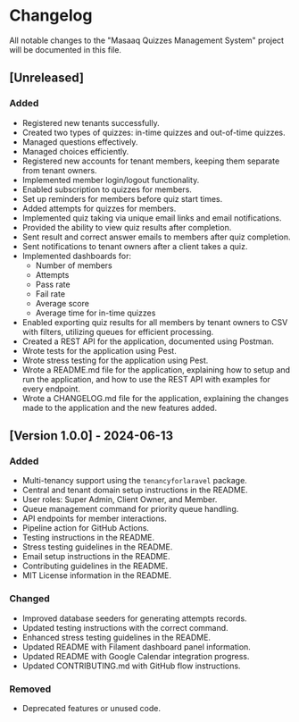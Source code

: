 # Changelog

All notable changes to the "Masaaq Quizzes Management System" project will be documented in this file.

## [Unreleased]

### Added

- Registered new tenants successfully.
- Created two types of quizzes: in-time quizzes and out-of-time quizzes.
- Managed questions effectively.
- Managed choices efficiently.
- Registered new accounts for tenant members, keeping them separate from tenant owners.
- Implemented member login/logout functionality.
- Enabled subscription to quizzes for members.
- Set up reminders for members before quiz start times.
- Added attempts for quizzes for members.
- Implemented quiz taking via unique email links and email notifications.
- Provided the ability to view quiz results after completion.
- Sent result and correct answer emails to members after quiz completion.
- Sent notifications to tenant owners after a client takes a quiz.
- Implemented dashboards for:
    - Number of members
    - Attempts
    - Pass rate
    - Fail rate
    - Average score
    - Average time for in-time quizzes
- Enabled exporting quiz results for all members by tenant owners to CSV with filters, utilizing queues for efficient processing.
- Created a REST API for the application, documented using Postman.
- Wrote tests for the application using Pest.
- Wrote stress testing for the application using Pest.
- Wrote a README.md file for the application, explaining how to setup and run the application, and how to use the REST API with examples for every endpoint.
- Wrote a CHANGELOG.md file for the application, explaining the changes made to the application and the new features added.

## [Version 1.0.0] - 2024-06-13

### Added

- Multi-tenancy support using the `tenancyforlaravel` package.
- Central and tenant domain setup instructions in the README.
- User roles: Super Admin, Client Owner, and Member.
- Queue management command for priority queue handling.
- API endpoints for member interactions.
- Pipeline action for GitHub Actions.
- Testing instructions in the README.
- Stress testing guidelines in the README.
- Email setup instructions in the README.
- Contributing guidelines in the README.
- MIT License information in the README.

### Changed

- Improved database seeders for generating attempts records.
- Updated testing instructions with the correct command.
- Enhanced stress testing guidelines in the README.
- Updated README with Filament dashboard panel information.
- Updated README with Google Calendar integration progress.
- Updated CONTRIBUTING.md with GitHub flow instructions.

### Removed

- Deprecated features or unused code.

